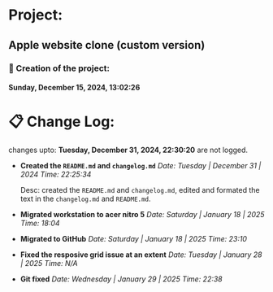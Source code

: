 # Project:
## Apple website clone (custom version)

### 📅 Creation of the project:
#### Sunday, December 15, 2024, 13:02:26

# 📋 Change Log:
changes upto: __Tuesday, December 31, 2024, 22:30:20__ are not logged.
<!--use the 24h clock format [HH:MM:SS]-->
<!--seconds are optional, you can get file creation timings in the properties of the file-->
<!--use backward ticks `text` for paths, filenames and code snippets -->

- **Created the `README.md` and `changelog.md`**
    _Date: Tuesday | December 31 | 2024_
    _Time: 22:25:34_

    Desc:
    created the `README.md` and `changelog.md`,
    edited and formated the text in the `changelog.md` and `README.md`.

- **Migrated workstation to acer nitro 5**
    _Date: Saturday | January 18 | 2025_
    _Time: 18:04_

- **Migrated to GitHub**
    _Date: Saturday | January 18 | 2025_
    _Time: 23:10_

- **Fixed the resposive grid issue at an extent**
    _Date: Tuesday | January 28 | 2025_
    _Time: N/A_

- **Git fixed**
    _Date: Wednesday | January 29 | 2025_
    _Time: 22:38_